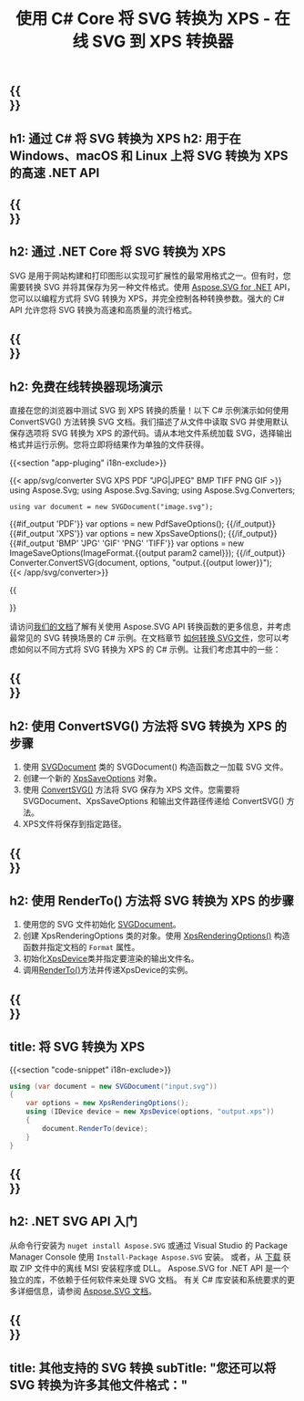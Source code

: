 ﻿---
translation: true
template: ./../_template-child.md
title: 使用 C# Core 将 SVG 转换为 XPS - 在线 SVG 到 XPS 转换器
description: 在 Windows、macOS 和 Linux 上使用 .NET Core API 将 SVG 转换为 XPS。免费试用在线 SVG 到 XPS 转换器！
url: /net/conversion/svg-to-xps/
family: svg
platformtag: net
feature: conversion
informat: SVG
outformat: XPS
otherformats: GIF JPEG PNG TIFF BMP PDF XPS
---

{{<section banner>}}
---
h1: 通过 C# 将 SVG 转换为 XPS
h2: 用于在 Windows、macOS 和 Linux 上将 SVG 转换为 XPS 的高速 .NET API
---

{{<section overview>}}
---
h2: 通过 .NET Core 将 SVG 转换为 XPS
---

SVG 是用于网站构建和打印图形以实现可扩展性的最常用格式之一。但有时，您需要转换 SVG 并将其保存为另一种文件格式。使用 [Aspose.SVG for .NET](https://products.aspose.com/svg/net/) API，您可以以编程方式将 SVG 转换为 XPS，并完全控制各种转换参数。强大的 C# API 允许您将 SVG 转换为高速和高质量的流行格式。


{{<section demos>}}
---
h2: 免费在线转换器现场演示
---

直接在您的浏览器中测试 SVG 到 XPS 转换的质量！以下 C# 示例演示如何使用 ConvertSVG() 方法转换 SVG 文档。我们描述了从文件中读取 SVG 并使用默认保存选项将 SVG 转换为 XPS 的源代码。请从本地文件系统加载 SVG，选择输出格式并运行示例。您将立即将结果作为单独的文件获得。

{{<section "app-pluging" i18n-exclude>}}

{{< app/svg/converter SVG XPS PDF "JPG|JPEG" BMP TIFF PNG GIF >}}
using Aspose.Svg;
using Aspose.Svg.Saving;
using Aspose.Svg.Converters;

    using var document = new SVGDocument("image.svg");
{{#if_output 'PDF'}}
    var options = new PdfSaveOptions();
{{/if_output}}
{{#if_output 'XPS'}}
    var options = new XpsSaveOptions();
{{/if_output}}
{{#if_output 'BMP' 'JPG' 'GIF' 'PNG' 'TIFF'}}
    var options = new ImageSaveOptions(ImageFormat.{{output param2 camel}});
{{/if_output}}
    Converter.ConvertSVG(document, options, "output.{{output lower}}");   
{{< /app/svg/converter>}} 

{{<section documentation>}}

请访问<a href="https://docs.aspose.com/svg/net/how-to-work-with-aspose-svg-api/converting/" target="_blank">我们的文档</a>了解有关使用 Aspose.SVG API 转换函数的更多信息，并考虑最常见的 SVG 转换场景的 C# 示例。在文档章节 <a href="https://docs.aspose.com/svg/net/how-to-work-with-aspose-svg-api/converting/" target="_blank">如何转换 SVG文件</a>，您可以考虑如何以不同方式将 SVG 转换为 XPS 的 C# 示例。让我们考虑其中的一些：

{{<section steps1>}}
---
h2: 使用 ConvertSVG() 方法将 SVG 转换为 XPS 的步骤
---
1. 使用 [SVGDocument](https://reference.aspose.com/svg/net/aspose.svg/svgdocument) 类的 SVGDocument() 构造函数之一加载 SVG 文件。
1. 创建一个新的 [XpsSaveOptions](https://reference.aspose.com/svg/net/aspose.svg.saving/xpssaveoptions) 对象。
1. 使用 [ConvertSVG()](https://reference.aspose.com/svg/net/aspose.svg.converters/converter/convertsvg/) 方法将 SVG 保存为 XPS 文件。您需要将 SVGDocument、XpsSaveOptions 和输出文件路径传递给 ConvertSVG() 方法。
1. XPS文件将保存到指定路径。



{{<section steps2>}}
---
h2: 使用 RenderTo() 方法将 SVG 转换为 XPS 的步骤
---
1. 使用您的 SVG 文件初始化 [SVGDocument](https://reference.aspose.com/svg/net/aspose.svg/svgdocument)。
1. 创建 XpsRenderingOptions 类的对象。使用 [XpsRenderingOptions()](https://reference.aspose.com/svg/net/aspose.svg.rendering.xps/xpsrenderingoptions/constructors/1) 构造函数并指定文档的 `Format` 属性。
1. 初始化[XpsDevice](https://reference.aspose.com/svg/net/aspose.svg.rendering.xps/xpsdevice)类并指定要渲染的输出文件名。
1. 调用[RenderTo()](https://reference.aspose.com/svg/net/aspose.svg/svgdocument/methods/renderto)方法并传递XpsDevice的实例。



{{<section code-text>}}
---
title: 将 SVG 转换为 XPS
---

{{<section "code-snippet" i18n-exclude>}}

```cs
using (var document = new SVGDocument("input.svg"))
{
	var options = new XpsRenderingOptions();
	using (IDevice device = new XpsDevice(options, "output.xps"))
	{
		document.RenderTo(device);                    
	}
}
```

{{<section get-started>}}
---
h2: .NET SVG API 入门
---

从命令行安装为 ```nuget install Aspose.SVG``` 或通过 Visual Studio 的 Package Manager Console 使用 ```Install-Package Aspose.SVG``` 安装。
或者，从 [下载](https://releases.aspose.com/svg/net/) 获取 ZIP 文件中的离线 MSI 安装程序或 DLL。 Aspose.SVG for .NET API 是一个独立的库，不依赖于任何软件来处理 SVG 文档。
 有关 C# 库安装和系统要求的更多详细信息，请参阅 [Aspose.SVG 文档](https://docs.aspose.com/svg/net/getting-started/)。

 {{<section other-conversions>}}
---
title: 其他支持的 SVG 转换
subTitle: "您还可以将 SVG 转换为许多其他文件格式："
---